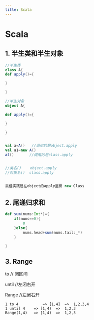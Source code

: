 ```yaml
---
title: Scala
---
```


# Scala

## 1. 半生类和半生对象

```scala
//半生类
class A{
def apply()={

}

}

//半生对象
object A{

def apply()={

}

}


val a=A()   //调用的是object.apply
val a1=new A()
al()       //调用的是class.apply


//类名()    object.apply
//对象名()  class.apply


最佳实践是在object的apply里面 new Class
```



## 2. 尾递归求和

```scala
def sum(nums:Int*)={
	if(nums==0){
		0
	}else{
		nums.head+sum(nums.tail:_*)
	}

}
```



## 3. Range

to // 闭区间

until //左闭右开

Range //左闭右开

```
1 to 4 			 => [1,4]  =>  1,2,3,4
1 until 4 	 => [1,4)  =>  1,2,3
Range(1,4)   => [1,4)  =>  1,2,3
```



